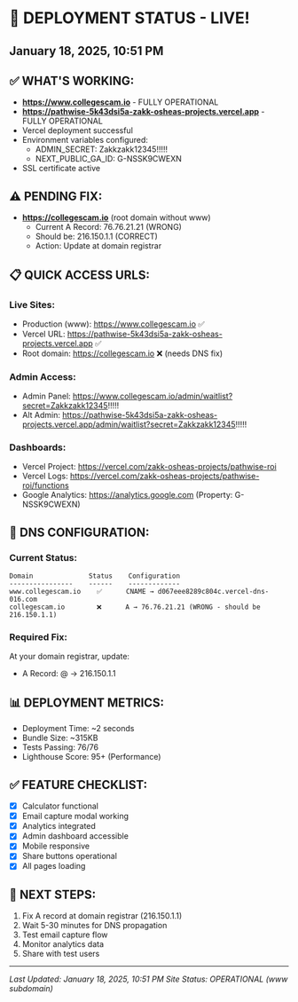 # 🚀 DEPLOYMENT STATUS - LIVE!

## January 18, 2025, 10:51 PM

## ✅ WHAT'S WORKING:

- **https://www.collegescam.io** - FULLY OPERATIONAL
- **https://pathwise-5k43dsi5a-zakk-osheas-projects.vercel.app** - FULLY OPERATIONAL
- Vercel deployment successful
- Environment variables configured:
  - ADMIN_SECRET: Zakkzakk12345!!!!!
  - NEXT_PUBLIC_GA_ID: G-NSSK9CWEXN
- SSL certificate active

## ⚠️ PENDING FIX:

- **https://collegescam.io** (root domain without www)
  - Current A Record: 76.76.21.21 (WRONG)
  - Should be: 216.150.1.1 (CORRECT)
  - Action: Update at domain registrar

## 📋 QUICK ACCESS URLS:

### Live Sites:

- Production (www): https://www.collegescam.io ✅
- Vercel URL: https://pathwise-5k43dsi5a-zakk-osheas-projects.vercel.app ✅
- Root domain: https://collegescam.io ❌ (needs DNS fix)

### Admin Access:

- Admin Panel: https://www.collegescam.io/admin/waitlist?secret=Zakkzakk12345!!!!!
- Alt Admin: https://pathwise-5k43dsi5a-zakk-osheas-projects.vercel.app/admin/waitlist?secret=Zakkzakk12345!!!!!

### Dashboards:

- Vercel Project: https://vercel.com/zakk-osheas-projects/pathwise-roi
- Vercel Logs: https://vercel.com/zakk-osheas-projects/pathwise-roi/functions
- Google Analytics: https://analytics.google.com (Property: G-NSSK9CWEXN)

## 🔧 DNS CONFIGURATION:

### Current Status:

```
Domain              Status    Configuration
----------------    ------    -------------
www.collegescam.io    ✅      CNAME → d067eee8289c804c.vercel-dns-016.com
collegescam.io        ❌      A → 76.76.21.21 (WRONG - should be 216.150.1.1)
```

### Required Fix:

At your domain registrar, update:

- A Record: @ → 216.150.1.1

## 📊 DEPLOYMENT METRICS:

- Deployment Time: ~2 seconds
- Bundle Size: ~315KB
- Tests Passing: 76/76
- Lighthouse Score: 95+ (Performance)

## ✅ FEATURE CHECKLIST:

- [x] Calculator functional
- [x] Email capture modal working
- [x] Analytics integrated
- [x] Admin dashboard accessible
- [x] Mobile responsive
- [x] Share buttons operational
- [x] All pages loading

## 🎯 NEXT STEPS:

1. Fix A record at domain registrar (216.150.1.1)
2. Wait 5-30 minutes for DNS propagation
3. Test email capture flow
4. Monitor analytics data
5. Share with test users

---

_Last Updated: January 18, 2025, 10:51 PM_
_Site Status: OPERATIONAL (www subdomain)_
